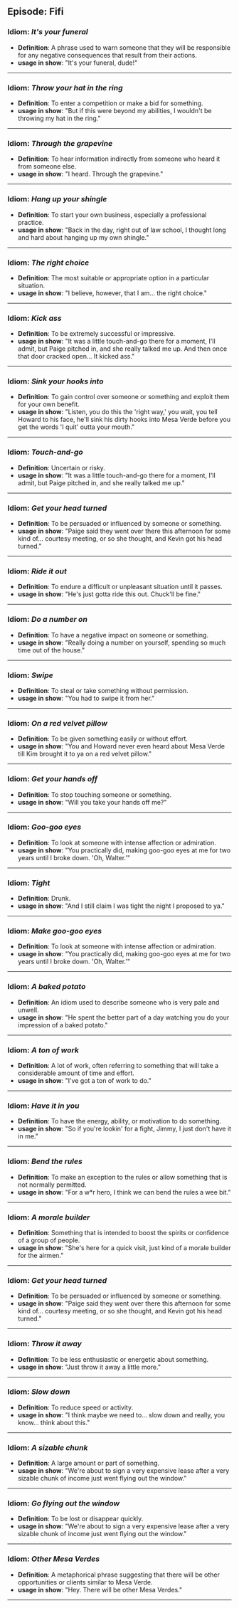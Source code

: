 ## Episode: Fifi

### Idiom: *It's your funeral*
- **Definition**: A phrase used to warn someone that they will be responsible for any negative consequences that result from their actions.
- **usage in show**:  "It's your funeral, dude!" 
---

### Idiom: *Throw your hat in the ring*
- **Definition**: To enter a competition or make a bid for something.
- **usage in show**: "But if this were beyond my abilities, I wouldn't be throwing my hat in the ring."
---

### Idiom: *Through the grapevine*
- **Definition**: To hear information indirectly from someone who heard it from someone else.
- **usage in show**: "I heard. Through the grapevine."
---

### Idiom: *Hang up your shingle*
- **Definition**: To start your own business, especially a professional practice.
- **usage in show**: "Back in the day, right out of law school, I thought long and hard about hanging up my own shingle."
---

### Idiom: *The right choice*
- **Definition**: The most suitable or appropriate option in a particular situation.
- **usage in show**: "I believe, however, that I am... the right choice."
---

### Idiom: *Kick ass*
- **Definition**: To be extremely successful or impressive.
- **usage in show**: "It was a little touch-and-go there for a moment, I'll admit, but Paige pitched in, and she really talked me up. And then once that door cracked open... It kicked ass."
---

### Idiom: *Sink your hooks into*
- **Definition**: To gain control over someone or something and exploit them for your own benefit.
- **usage in show**: "Listen, you do this the 'right way,' you wait, you tell Howard to his face, he'll sink his dirty hooks into Mesa Verde before you get the words 'I quit' outta your mouth."
---

### Idiom: *Touch-and-go*
- **Definition**: Uncertain or risky.
- **usage in show**: "It was a little touch-and-go there for a moment, I'll admit, but Paige pitched in, and she really talked me up."
---

### Idiom: *Get your head turned*
- **Definition**: To be persuaded or influenced by someone or something.
- **usage in show**: "Paige said they went over there this afternoon for some kind of... courtesy meeting, or so she thought, and Kevin got his head turned."
---

### Idiom: *Ride it out*
- **Definition**: To endure a difficult or unpleasant situation until it passes.
- **usage in show**: "He's just gotta ride this out. Chuck'll be fine." 
---

### Idiom: *Do a number on*
- **Definition**: To have a negative impact on someone or something.
- **usage in show**: "Really doing a number on yourself, spending so much time out of the house."
---

### Idiom: *Swipe*
- **Definition**: To steal or take something without permission.
- **usage in show**: "You had to swipe it from her." 
---

### Idiom: *On a red velvet pillow*
- **Definition**: To be given something easily or without effort.
- **usage in show**: "You and Howard never even heard about Mesa Verde till Kim brought it to ya on a red velvet pillow." 
---

### Idiom: *Get your hands off*
- **Definition**: To stop touching someone or something.
- **usage in show**: "Will you take your hands off me?"
---

### Idiom: *Goo-goo eyes*
- **Definition**: To look at someone with intense affection or admiration.
- **usage in show**: "You practically did, making goo-goo eyes at me for two years until I broke down. 'Oh, Walter.'"
---

### Idiom: *Tight*
- **Definition**: Drunk.
- **usage in show**: "And I still claim I was tight the night I proposed to ya."
---

### Idiom: *Make goo-goo eyes*
- **Definition**: To look at someone with intense affection or admiration.
- **usage in show**: "You practically did, making goo-goo eyes at me for two years until I broke down. 'Oh, Walter.'"
---

### Idiom: *A baked potato*
- **Definition**: An idiom used to describe someone who is very pale and unwell. 
- **usage in show**: "He spent the better part of a day watching you do your impression of a baked potato."
---

### Idiom: *A ton of work*
- **Definition**: A lot of work, often referring to something that will take a considerable amount of time and effort.
- **usage in show**: "I've got a ton of work to do." 
---

### Idiom: *Have it in you*
- **Definition**: To have the energy, ability, or motivation to do something.
- **usage in show**: "So if you're lookin' for a fight, Jimmy, I just don't have it in me." 
---

### Idiom: *Bend the rules*
- **Definition**: To make an exception to the rules or allow something that is not normally permitted.
- **usage in show**: "For a w*r hero, I think we can bend the rules a wee bit."
---

### Idiom: *A morale builder*
- **Definition**: Something that is intended to boost the spirits or confidence of a group of people.
- **usage in show**: "She's here for a quick visit, just kind of a morale builder for the airmen."
---

### Idiom: *Get your head turned*
- **Definition**: To be persuaded or influenced by someone or something.
- **usage in show**: "Paige said they went over there this afternoon for some kind of... courtesy meeting, or so she thought, and Kevin got his head turned."
---

### Idiom: *Throw it away*
- **Definition**: To be less enthusiastic or energetic about something.
- **usage in show**: "Just throw it away a little more."
---

### Idiom: *Slow down*
- **Definition**: To reduce speed or activity.
- **usage in show**: "I think maybe we need to... slow down and really, you know... think about this."
---

### Idiom: *A sizable chunk*
- **Definition**: A large amount or part of something.
- **usage in show**: "We're about to sign a very expensive lease after a very sizable chunk of income just went flying out the window."
---

### Idiom: *Go flying out the window*
- **Definition**: To be lost or disappear quickly.
- **usage in show**: "We're about to sign a very expensive lease after a very sizable chunk of income just went flying out the window."
---

### Idiom: *Other Mesa Verdes*
- **Definition**: A metaphorical phrase suggesting that there will be other opportunities or clients similar to Mesa Verde. 
- **usage in show**: "Hey. There will be other Mesa Verdes."
--- 

